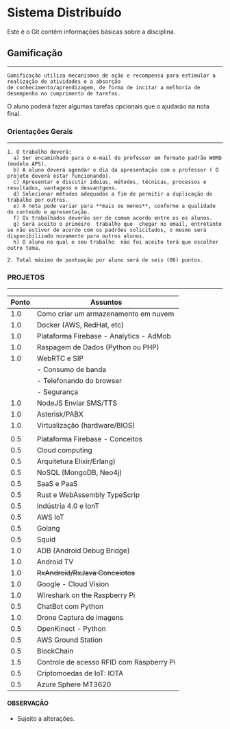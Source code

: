 # Sistema Distribuído

Este é o Git contêm informações básicas sobre a disciplina.


## Gamificação
-----------
```
Gamificação utiliza mecanismos de ação e recompensa para estimular a realização de atividades e a absorção 
de conhecimento/aprendizagem, de forma de incitar a melhoria de desempenho no cumprimento de tarefas.
```
O aluno poderá fazer algumas tarefas opcionais que o ajudarão na nota final. 

### Orientações Gerais
-----------
```
1. O trabalho deverá:
  a) Ser encaminhado para o e-mail do professor em formato padrão WORD (modelo APS).
  b) A aluno deverá agendar o dia da apresentação com o professor ( O projeto deverá estar funcionando).
  c) Apresentar e discutir ideias, métodos, técnicas, processos e resultados, vantagens e desvantgens.
  d) Selecionar métodos adequados a fim de permitir a duplicação do trabalho por outros.
  e) A nota pode variar para **mais ou menos**, conforme a qualidade do conteúdo e apresentação.
  f) Os trabalhados deverão ser de comum acordo entre os os alunos.
  g) Será aceito o primeiro  trabalho que  chegar no email, entretanto se não estiver de acordo com os padrões solicitados, o mesmo será disponibilizado novamente para outros alunos.
  h) O aluno no qual o seu trabalho  não foi aceito terá que escolher outro tema.

2. Total máximo de pontuação por aluno será de seis (06) pontos.

```  

### PROJETOS
-----------
|Ponto | Assuntos |
| --- | --- |
| 1.0 | Como criar um armazenamento em nuvem |
| 1.0 | Docker (AWS, RedHat, etc)|
| 1.0 | Plataforma Firebase - Analytics - AdMob |
| 1.0 | Raspagem de Dados (Python ou PHP) |
| 1.0 | WebRTC e SIP   
||- Consumo de banda
||- Telefonando do browser
||- Segurança |
| 1.0 | NodeJS Enviar SMS/TTS |
| 1.0 | Asterisk/PABX |
| 1.0 | Virtualização (hardware/BIOS) |
|||
| 0.5 | Plataforma Firebase - Conceitos |
| 0.5 | Cloud computing|
| 0.5 | Arquitetura Elixir/Erlang) |
| 0.5 | NoSQL (MongoDB, Neo4j)  |
| 0.5 | SaaS e PaaS |
| 0.5 | Rust e WebAssembly TypeScrip|
| 0.5 | Indústria 4.0 e IonT|
| 0.5 | AWS IoT |
| 0.5 | Golang |
| 0.5 | Squid |
| 1.0 | ADB (Android Debug Bridge)|
| 1.0 | Android TV |
| 1.0 | <s>RxAndroid/RxJava Conceiotos</s> |
| 1.0 | Google - Cloud Vision
| 1.0 | Wireshark on the Raspberry Pi |
| 0.5 | ChatBot com Python |
| 1.0 | Drone Captura de imagens |
| 0.5 | OpenKinect - Python |
| 0.5 | AWS Ground Station |
| 0.5 | BlockChain |
| 1.5 | Controle de acesso RFID com Raspberry Pi |
| 0.5 | Criptomoedas de IoT: IOTA |
| 0.5 | Azure Sphere MT3620 |

#### OBSERVAÇÃO
* Sujeito a alterações.

